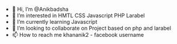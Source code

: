- 👋 Hi, I’m @Anikbadsha
- 👀 I’m interested in HMTL CSS Javascript PHP Larabel
- 🌱 I’m currently learning Javascript
- 💞️ I’m looking to collaborate on Project based on php and larabel 
- 📫 How to reach me khananik2 - facebook username

<!---
Anikbadsha/Anikbadsha is a ✨ special ✨ repository because its `README.md` (this file) appears on your GitHub profile.
You can click the Preview link to take a look at your changes.
--->
